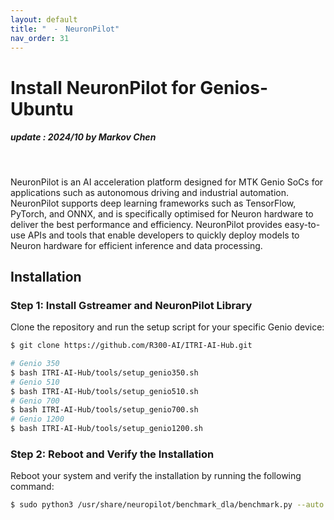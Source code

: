```yaml
---
layout: default
title: "　-　NeuronPilot"
nav_order: 31
---
```


# Install NeuronPilot for Genios-Ubuntu
##### update : 2024/10 by Markov Chen
<br>

NeuronPilot is an AI acceleration platform designed for MTK Genio SoCs for applications such as autonomous driving and industrial automation. NeuronPilot supports deep learning frameworks such as TensorFlow, PyTorch, and ONNX, and is specifically optimised for Neuron hardware to deliver the best performance and efficiency. NeuronPilot provides easy-to-use APIs and tools that enable developers to quickly deploy models to Neuron hardware for efficient inference and data processing.

## Installation

### Step 1: Install Gstreamer and NeuronPilot Library
Clone the repository and run the setup script for your specific Genio device:

```bash
$ git clone https://github.com/R300-AI/ITRI-AI-Hub.git

# Genio 350
$ bash ITRI-AI-Hub/tools/setup_genio350.sh
# Genio 510
$ bash ITRI-AI-Hub/tools/setup_genio510.sh
# Genio 700
$ bash ITRI-AI-Hub/tools/setup_genio700.sh
# Genio 1200
$ bash ITRI-AI-Hub/tools/setup_genio1200.sh
```

### Step 2: Reboot and Verify the Installation
Reboot your system and verify the installation by running the following command:

```bash
$ sudo python3 /usr/share/neuropilot/benchmark_dla/benchmark.py --auto
```
